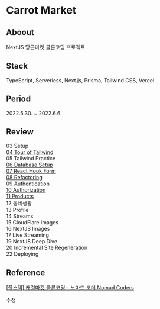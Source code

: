 # Carrot Market

## Aboout

NextJS 당근마켓 클론코딩 프로젝트.

## Stack

TypeScript, Serverless, Next.js, Prisma, Tailwind CSS, Vercel

## Period

2022.5.30. ~ 2022.6.6.

## Review

03 Setup  
[04 Tour of Tailwind](/review/04-tour-of-tailwind.md)  
05 Tailwind Practice  
[06 Database Setup](/review/06-database-setup.md)  
[07 React Hook Form](/review/07-react-hook-form.md)  
[08 Refactoring](/review/08-refactoring.md)  
[09 Authentication](/review/09-authentication.md)  
[10 Authorization](/review/10-authorization.md)  
[11 Products](/review/11-products.md)  
12 동네생활  
13 Profile  
14 Streams  
15 CloudFlare Images  
16 NextJS Images  
17 Live Streaming  
19 NextJS Deep Dive  
20 Incremental Site Regeneration  
22 Deploying

## Reference

[[풀스택] 캐럿마켓 클론코딩 - 노마드 코더 Nomad Coders](https://nomadcoders.co/carrot-market/lobby)

수정
